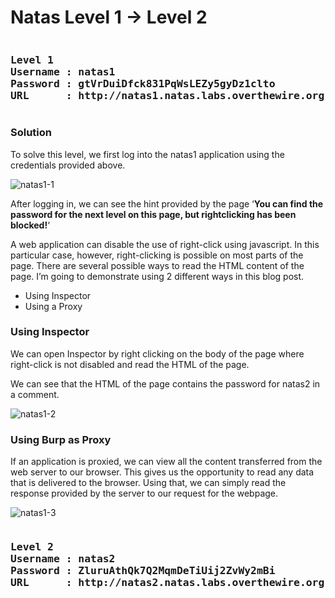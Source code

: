 # Natas Level 1 → Level 2
<pre><h3><b>Level 1
Username : natas1
Password : gtVrDuiDfck831PqWsLEZy5gyDz1clto
URL      : http://natas1.natas.labs.overthewire.org</b></h3></pre>
### Solution

To solve this level, we first log into the natas1 application using the credentials provided above.

![natas1-1](https://securitytimes.files.wordpress.com/2017/06/7-10-2017-2-07-12-pm.png?w=663)

After logging in, we can see the hint provided by the page ‘**You can find the password for the next level on this page, but rightclicking has been blocked!**‘

A web application can disable the use of right-click using javascript. In this particular case, however, right-clicking is possible on most parts of the page. There are several possible ways to read the HTML content of the page. I’m going to demonstrate using 2 different ways in this blog post.
- Using Inspector
- Using a Proxy

### Using Inspector

We can open Inspector by right clicking on the body of the page where right-click is not disabled and read the HTML of the page.

We can see that the HTML of the page contains the password for natas2 in a comment.

![natas1-2](https://securitytimes.files.wordpress.com/2017/06/screen-shot-2017-06-22-at-6-30-56-pm.png?w=663)

### Using Burp as Proxy
If an application is proxied, we can view all the content transferred from the web server to our browser. This gives us the opportunity to read any data that is delivered to the browser. Using that, we can simply read the response provided by the server to our request for the webpage.

![natas1-3](https://securitytimes.files.wordpress.com/2017/06/7-10-2017-2-10-13-pm.png?w=663)

<pre><h3><b>Level 2
Username : natas2
Password : ZluruAthQk7Q2MqmDeTiUij2ZvWy2mBi
URL      : http://natas2.natas.labs.overthewire.org</b></h3></pre>

